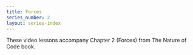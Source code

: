 ```yaml
---
title: Forces
series_number: 2
layout: series-index
---
```

These video lessons accompany Chapter 2 (Forces) from The Nature of Code book.
